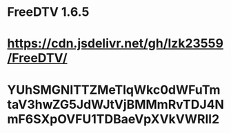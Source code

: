 # FreeDTV 1.6.5
# https://cdn.jsdelivr.net/gh/lzk23559/FreeDTV/
# YUhSMGNITTZMeTlqWkc0dWFuTmtaV3hwZG5JdWJtVjBMMmRvTDJ4NmF6SXpOVFU1TDBaeVpXVkVWRll2
